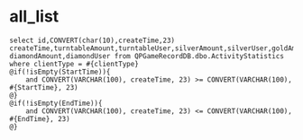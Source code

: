 all_list
===
    select id,CONVERT(char(10),createTime,23) createTime,turntableAmount,turntableUser,silverAmount,silverUser,goldAmount,goldUser,
    diamondAmount,diamondUser from QPGameRecordDB.dbo.ActivityStatistics where clientType = #{clientType}
    @if(!isEmpty(StartTime)){
        and CONVERT(VARCHAR(100), createTime, 23) >= CONVERT(VARCHAR(100), #{StartTime}, 23)
    @}
    @if(!isEmpty(EndTime)){
        and CONVERT(VARCHAR(100), createTime, 23) <= CONVERT(VARCHAR(100), #{EndTime}, 23)
    @}